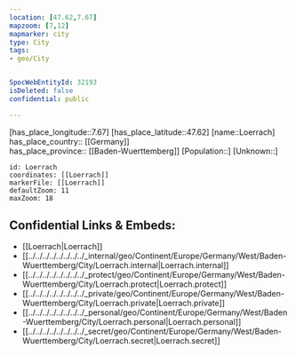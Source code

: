 ```yaml
---
location: [47.62,7.67] 
mapzoom: [7,12] 
mapmarker: city 
type: City
tags:
- geo/City


SpocWebEntityId: 32193
isDeleted: false
confidential: public

---
```

[has_place_longitude::7.67] 
[has_place_latitude::47.62] 
[name::Loerrach] 
has_place_country:: [[Germany]]  
has_place_province:: [[Baden-Wuerttemberg]] 
[Population::] 
[Unknown::] 


```leaflet
id: Loerrach
coordinates: [[Loerrach]] 
markerFile: [[Loerrach]] 
defaultZoom: 11 
maxZoom: 18
```


## Confidential Links & Embeds: 
- [[Loerrach|Loerrach]]  
- [[../../../../../../../../_internal/geo/Continent/Europe/Germany/West/Baden-Wuerttemberg/City/Loerrach.internal|Loerrach.internal]] 
- [[../../../../../../../../_protect/geo/Continent/Europe/Germany/West/Baden-Wuerttemberg/City/Loerrach.protect|Loerrach.protect]] 
- [[../../../../../../../../_private/geo/Continent/Europe/Germany/West/Baden-Wuerttemberg/City/Loerrach.private|Loerrach.private]] 
- [[../../../../../../../../_personal/geo/Continent/Europe/Germany/West/Baden-Wuerttemberg/City/Loerrach.personal|Loerrach.personal]] 
- [[../../../../../../../../_secret/geo/Continent/Europe/Germany/West/Baden-Wuerttemberg/City/Loerrach.secret|Loerrach.secret]] 
